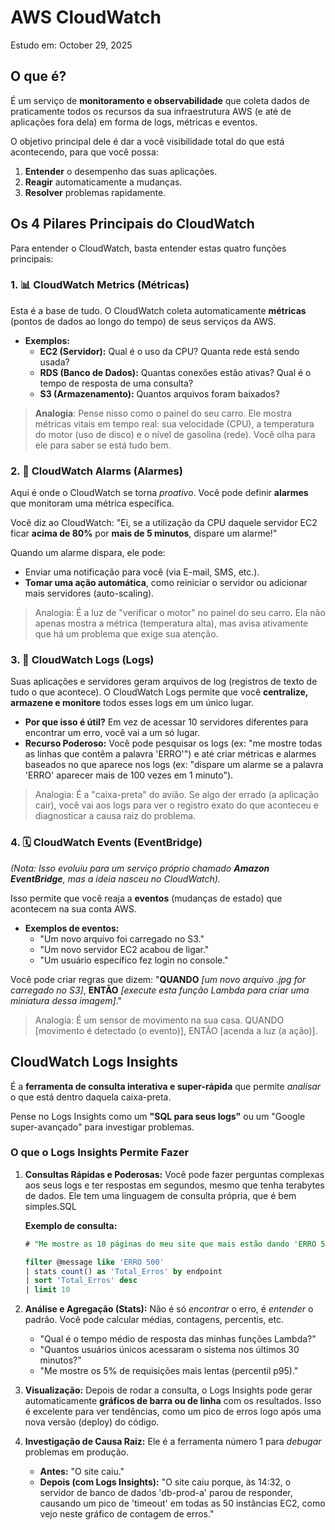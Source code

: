 # AWS CloudWatch

Estudo em: October 29, 2025

## O que é?

É um serviço de **monitoramento e observabilidade** que coleta dados de praticamente todos os recursos da sua infraestrutura AWS (e até de aplicações fora dela) em forma de logs, métricas e eventos.

O objetivo principal dele é dar a você visibilidade total do que está acontecendo, para que você possa:

1. **Entender** o desempenho das suas aplicações.
2. **Reagir** automaticamente a mudanças.
3. **Resolver** problemas rapidamente.

## Os 4 Pilares Principais do CloudWatch

Para entender o CloudWatch, basta entender estas quatro funções principais:

### 1. 📊 CloudWatch Metrics (Métricas)

Esta é a base de tudo. O CloudWatch coleta automaticamente **métricas** (pontos de dados ao longo do tempo) de seus serviços da AWS.

- **Exemplos:**
    - **EC2 (Servidor):** Qual é o uso da CPU? Quanta rede está sendo usada?
    - **RDS (Banco de Dados):** Quantas conexões estão ativas? Qual é o tempo de resposta de uma consulta?
    - **S3 (Armazenamento):** Quantos arquivos foram baixados?

> **Analogia**: Pense nisso como o painel do seu carro. Ele mostra métricas vitais em tempo real: sua velocidade (CPU), a temperatura do motor (uso de disco) e o nível de gasolina (rede). Você olha para ele para saber se está tudo bem.
> 

### 2. 🔔 CloudWatch Alarms (Alarmes)

Aqui é onde o CloudWatch se torna *proativo*. Você pode definir **alarmes** que monitoram uma métrica específica.

Você diz ao CloudWatch: "Ei, se a utilização da CPU daquele servidor EC2 ficar **acima de 80%** por **mais de 5 minutos**, dispare um alarme!"

Quando um alarme dispara, ele pode:

- Enviar uma notificação para você (via E-mail, SMS, etc.).
- **Tomar uma ação automática**, como reiniciar o servidor ou adicionar mais servidores (auto-scaling).

> Analogia: É a luz de "verificar o motor" no painel do seu carro. Ela não apenas mostra a métrica (temperatura alta), mas avisa ativamente que há um problema que exige sua atenção.
> 

### 3. 📜 CloudWatch Logs (Logs)

Suas aplicações e servidores geram arquivos de log (registros de texto de tudo o que acontece). O CloudWatch Logs permite que você **centralize, armazene e monitore** todos esses logs em um único lugar.

- **Por que isso é útil?** Em vez de acessar 10 servidores diferentes para encontrar um erro, você vai a um só lugar.
- **Recurso Poderoso:** Você pode pesquisar os logs (ex: "me mostre todas as linhas que contêm a palavra 'ERRO'") e até criar métricas e alarmes baseados no que aparece nos logs (ex: "dispare um alarme se a palavra 'ERRO' aparecer mais de 100 vezes em 1 minuto").

> Analogia: É a "caixa-preta" do avião. Se algo der errado (a aplicação cair), você vai aos logs para ver o registro exato do que aconteceu e diagnosticar a causa raiz do problema.
> 

### 4. 🗓️ CloudWatch Events (EventBridge)

*(Nota: Isso evoluiu para um serviço próprio chamado **Amazon EventBridge**, mas a ideia nasceu no CloudWatch).*

Isso permite que você reaja a **eventos** (mudanças de estado) que acontecem na sua conta AWS.

- **Exemplos de eventos:**
    - "Um novo arquivo foi carregado no S3."
    - "Um novo servidor EC2 acabou de ligar."
    - "Um usuário específico fez login no console."

Você pode criar regras que dizem: "**QUANDO** *[um novo arquivo .jpg for carregado no S3]*, **ENTÃO** *[execute esta função Lambda para criar uma miniatura dessa imagem]*."

> Analogia: É um sensor de movimento na sua casa. QUANDO [movimento é detectado (o evento)], ENTÃO [acenda a luz (a ação)].
> 

## CloudWatch Logs Insights

É a **ferramenta de consulta interativa e super-rápida** que permite *analisar* o que está dentro daquela caixa-preta.

Pense no Logs Insights como um **"SQL para seus logs"** ou um "Google super-avançado" para investigar problemas.

### O que o Logs Insights Permite Fazer

1. **Consultas Rápidas e Poderosas:**
Você pode fazer perguntas complexas aos seus logs e ter respostas em segundos, mesmo que tenha terabytes de dados. Ele tem uma linguagem de consulta própria, que é bem simples.SQL
    
    **Exemplo de consulta:**
    
    ```sql
    # "Me mostre as 10 páginas do meu site que mais estão dando 'ERRO 500' e conte quantas vezes cada uma"
    
    filter @message like 'ERRO 500' 
    | stats count() as 'Total_Erros' by endpoint
    | sort 'Total_Erros' desc
    | limit 10
    ```
    
2. **Análise e Agregação (Stats):**
Não é só *encontrar* o erro, é *entender* o padrão. Você pode calcular médias, contagens, percentis, etc.
    - "Qual é o tempo médio de resposta das minhas funções Lambda?"
    - "Quantos usuários únicos acessaram o sistema nos últimos 30 minutos?"
    - "Me mostre os 5% de requisições mais lentas (percentil p95)."
3. **Visualização:**
Depois de rodar a consulta, o Logs Insights pode gerar automaticamente **gráficos de barra ou de linha** com os resultados. Isso é excelente para ver tendências, como um pico de erros logo após uma nova versão (deploy) do código.
4. **Investigação de Causa Raiz:**
Ele é a ferramenta número 1 para *debugar* problemas em produção.
    - **Antes:** "O site caiu."
    - **Depois (com Logs Insights):** "O site caiu porque, às 14:32, o servidor de banco de dados 'db-prod-a' parou de responder, causando um pico de 'timeout' em todas as 50 instâncias EC2, como vejo neste gráfico de contagem de erros."